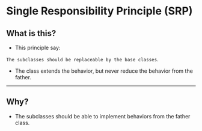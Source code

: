 # Single Responsibility Principle (SRP)

## What is this?

- This principle say: 
  
`The subclasses should be replaceable by the base classes`.

- The class extends the behavior, but never reduce the behavior from the father.

___

## Why?

- The subclasses should be able to implement behaviors from the father class.